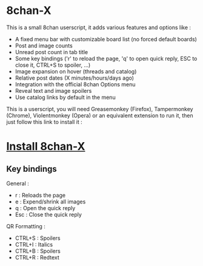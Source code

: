 8chan-X
=======

This is a small 8chan userscript, it adds various features and options like :
 - A fixed menu bar with customizable board list (no forced default boards)
 - Post and image counts
 - Unread post count in tab title
 - Some key bindings ('r' to reload the page, 'q' to open quick reply, ESC to close it, CTRL+S to spoiler, ...)
 - Image expansion on hover (threads and catalog)
 - Relative post dates (X minutes/hours/days ago)
 - Integration with the official 8chan Options menu
 - Reveal text and image spoilers
 - Use catalog links by default in the menu

This is a userscript, you will need Greasemonkey (Firefox), Tampermonkey (Chrome), Violentmonkey (Opera) or an equivalent extension to run it, then just follow this link to install it :

<h1><a href="https://github.com/tux3/8chan-X/raw/master/8chan-x.user.js">Install 8chan-X</a></h1>

Key bindings
-----

General :
 - r : Reloads the page
 - e : Expend/shrink all images
 - q : Open the quick reply
 - Esc : Close the quick reply

QR Formatting :
 - CTRL+S : Spoilers
 - CTRL+I : Italics
 - CTRL+B : Spoilers
 - CTRL+R : Redtext

